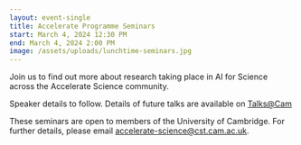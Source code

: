 ```yaml
---
layout: event-single
title: Accelerate Programme Seminars
start: March 4, 2024 12:30 PM
end: March 4, 2024 2:00 PM
image: /assets/uploads/lunchtime-seminars.jpg
---
```

J﻿oin us to find out more about research taking place in AI for Science across the Accelerate Science community. 

S﻿peaker details to follow. Details of future talks are available on [Talks@Cam](https://talks.cam.ac.uk/show/index/112540c)

T﻿hese seminars are open to members of the University of Cambridge. For further details, please email accelerate-science@cst.cam.ac.uk.